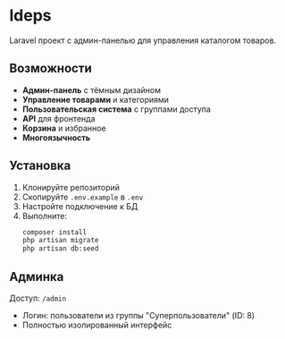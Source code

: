 # ldeps

Laravel проект с админ-панелью для управления каталогом товаров.

## Возможности

- **Админ-панель** с тёмным дизайном
- **Управление товарами** и категориями
- **Пользовательская система** с группами доступа
- **API** для фронтенда
- **Корзина** и избранное
- **Многоязычность**

## Установка

1. Клонируйте репозиторий
2. Скопируйте `.env.example` в `.env`
3. Настройте подключение к БД
4. Выполните:
   ```bash
   composer install
   php artisan migrate
   php artisan db:seed
   ```

## Админка

Доступ: `/admin`
- Логин: пользователи из группы "Суперпользователи" (ID: 8)
- Полностью изолированный интерфейс
